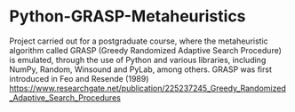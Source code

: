 # Python-GRASP-Metaheuristics

Project carried out for a postgraduate course, where the metaheuristic algorithm called GRASP (Greedy Randomized Adaptive Search Procedure) is emulated, through the use of Python and various libraries, including NumPy, Random, Winsound and PyLab, among others.
GRASP was first introduced in Feo and Resende (1989)
https://www.researchgate.net/publication/225237245_Greedy_Randomized_Adaptive_Search_Procedures
